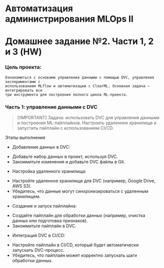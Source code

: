 
# Автоматизация администрирования MLOps II
# Домашнее задание №2. Части 1, 2 и 3 (HW)

### Цель проекта:
```
Ознакомиться с основами управления данными с помощью DVC, управления экспериментами с 
использованием MLflow и автоматизации с ClearML. Основная задача — интегрировать все 
три инструмента для построения полного цикла ML-проекта.
```

### Часть 1: управление данными с DVC

> [!IMPORTANT] Задача: использовать DVC для управления данными и построения ML-пайплайнов. 
> Настроить удаленное хранилище и запустить пайплайн с использованием CI/CD.
 

Этапы выполнения
* Добавление данных в DVC:
- Добавьте набор данных в проект, используя DVC.
- Закоммитьте изменения и добавьте DVC файлы в Git.

* Настройка удаленного хранилища:
- Настройте удаленное хранилище для DVC (например, Google Drive, AWS S3).
- Убедитесь, что данные могут синхронизироваться с удаленным хранилищем.

* Создание и запуск пайплайна:
- Создайте пайплайн для обработки данных (например, очистка данных или подготовка признаков).
- Закоммитьте пайплайн в DVC.

* Интеграция DVC в CI/CD:
- Настройте пайплайн в CI/CD, который будет автоматически запускать DVC-процесс.
- Убедитесь, что пайплайн может корректно запускать шаги обработки данных.